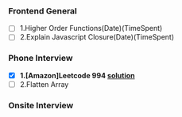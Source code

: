 ### Frontend General 
- [ ] 1.Higher Order Functions(Date)(TimeSpent)
- [ ] 2.Explain Javascript Closure(Date)(TimeSpent)

### Phone Interview
- [x] **1.[Amazon]Leetcode 994 [solution](leetcode/LC994.md)**
- [ ] 2.Flatten Array

### Onsite Interview

